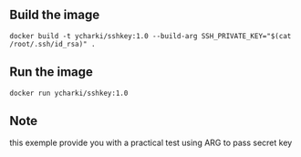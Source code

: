 ## Build the image 

    docker build -t ycharki/sshkey:1.0 --build-arg SSH_PRIVATE_KEY="$(cat /root/.ssh/id_rsa)" .

## Run the image

    docker run ycharki/sshkey:1.0

## Note

this exemple provide you with a practical test using ARG to pass secret key